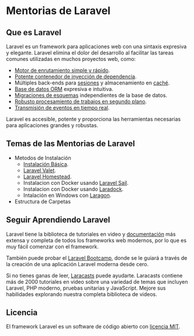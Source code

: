 # Mentorias de Laravel

## Que es Laravel

Laravel es un framework para aplicaciones web con una sintaxis expresiva y elegante. Laravel elimina el dolor  del desarrollo al facilitar las tareas comunes utilizadas en muchos proyectos web, como:

- [Motor de enrutamiento simple y rápido](https://laravel.com/docs/routing).
- [Potente contenedor de inyección de dependencia](https://laravel.com/docs/container).
- Múltiples back-ends para [sesiones](https://laravel.com/docs/session) y almacenamiento en [caché](https://laravel.com/docs/cache).
- [Base de datos ORM](https://laravel.com/docs/eloquent) expresiva e intuitiva.
- [Migraciones de esquemas](https://laravel.com/docs/migrations) independientes de la base de datos.
- [Robusto procesamiento de trabajos en segundo plano](https://laravel.com/docs/queues).
- [Transmisión de eventos en tiempo real](https://laravel.com/docs/broadcasting).

Laravel es accesible, potente y proporciona las herramientas necesarias para aplicaciones grandes y robustas.

## Temas de las Mentorias de Laravel

- Metodos de Instalación
    - [Instalación Básica](https://laravel.com/docs/10.x/installation).
    - [Laravel Valet](https://laravel.com/docs/10.x/valet).
    - [Laravel Homestead](https://laravel.com/docs/10.x/homestead).
    - Instalacion con Docker usando [Laravel Sail](https://laravel.com/docs/10.x/installation#laravel-and-docker).
    - Instalacion con Docker usando [Laradock](https://laradock.io/getting-started/).
    - Intalación en Windows con [Laragon](https://laragon.org/download/index.html).
- Estructura de Carpetas

## Seguir Aprendiendo Laravel

Laravel tiene la biblioteca de tutoriales en video y [documentación](https://laravel.com/docs) más extensa y completa de todos los frameworks web modernos, por lo que es muy fácil comenzar con el framework.

También puede probar el [Laravel Bootcamp](https://bootcamp.laravel.com), donde se le guiará a través de la creación de una aplicación Laravel moderna desde cero.

Si no tienes ganas de leer, [Laracasts](https://laracasts.com) puede ayudarte. Laracasts contiene más de 2000 tutoriales en video sobre una variedad de temas que incluyen Laravel, PHP moderno, pruebas unitarias y JavaScript. Mejore sus habilidades explorando nuestra completa biblioteca de videos.

## Licencia

El framework Laravel es un software de código abierto con [licencia MIT](https://opensource.org/licenses/MIT).
